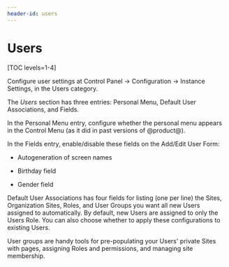 ```yaml
---
header-id: users
---
```


# Users

[TOC levels=1-4]

Configure user settings at Control Panel &rarr; Configuration &rarr; Instance
Settings, in the Users category.

The *Users* section has three entries: Personal Menu, Default
User Associations, and Fields.

In the Personal Menu entry, configure whether the personal menu appears in
the Control Menu (as it did in past versions of @product@).

In the Fields entry, enable/disable these fields on the Add/Edit User Form:

- Autogeneration of screen names

- Birthday field

- Gender field

Default User Associations has four fields for listing (one per line) the Sites,
Organization Sites, Roles, and User Groups you want all new Users assigned to
automatically. By default, new Users are assigned to only the Users Role. You
can also choose whether to apply these configurations to existing Users.

User groups are handy tools for pre-populating your Users' private Sites with
pages, assigning Roles and permissions, and managing site membership. 
